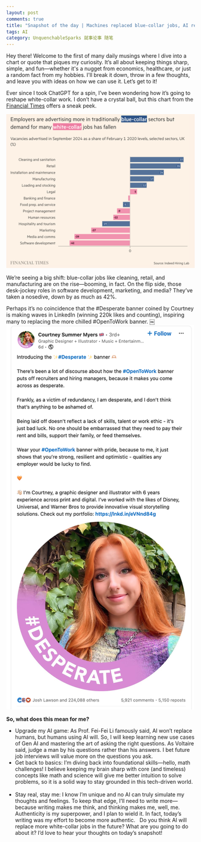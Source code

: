 ```yaml
---
layout: post
comments: true
title: "Snapshot of the day | Machines replaced blue-collar jobs, AI replacing white-collar careers?"
tags: AI
category: UnquenchableSparks 就事论事 随笔
---
```

 Hey there! Welcome to the first of many daily musings where I dive into a chart or quote that piques my curiosity. It’s all about keeping things sharp, simple, and fun—whether it's a nugget from economics, healthcare, or just a random fact from my hobbies. I'll break it down, throw in a few thoughts, and leave you with ideas on how we can use it. Let’s get to it!

Ever since I took ChatGPT for a spin, I’ve been wondering how it’s going to reshape white-collar work. I don’t have a crystal ball, but this chart from the [Financial Times](https://www.ft.com/content/1429fcb2-e0ef-4e47-b2b8-8bd225ac2fe2) offers a sneak peek.

![AI_jobs](/images/blue_collar_vs_white_collar.png)

We’re seeing a big shift: blue-collar jobs like cleaning, retail, and manufacturing are on the rise—booming, in fact. On the flip side, those desk-jockey roles in software development, marketing, and media? They’ve taken a nosedive, down by as much as 42%.

Perhaps it’s no coincidence that the #Desperate banner coined by Courtney is making waves in LinkedIn (winning 220k likes and counting), inspiring many to replacing the more chilled #OpenToWork banner.
￼
![AI_jobs](/images/desperate.png)

**So, what does this mean for me?**

* Upgrade my AI game: As Prof. Fei-Fei Li famously said, AI won’t replace humans, but humans using AI will. So, I will keep learning new use cases of Gen AI and mastering the art of asking the right questions. As Voltaire said, judge a man by his questions rather than his answers. I bet future job interviews will value more on the questions you ask. 
* Get back to basics: I’m diving back into foundational skills—hello, math challenges! I believe keeping my brain sharp with core (and timeless) concepts like math and science will give me better intuition to solve problems, so it is a solid way to stay grounded in this tech-driven world.  
* Stay real, stay me:  I know I’m unique and no AI can truly simulate my thoughts and feelings. To keep that edge, I’ll need to write more—because writing makes me think, and thinking makes me, well, me. Authenticity is my superpower, and I plan to wield it. In fact, today’s writing was my effort to become more authentic.  
Do you think AI will replace more white-collar jobs in the future? What are you going to do about it? I’d love to hear your thoughts on today’s snapshot!




